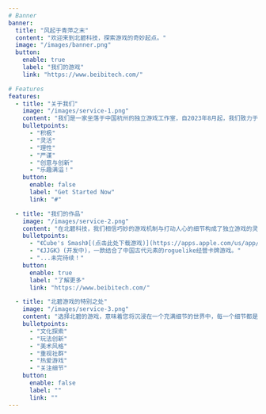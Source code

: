 ```yaml
---
# Banner
banner:
  title: "风起于青萍之末"
  content: "欢迎来到北碧科技，探索游戏的奇妙起点。"
  image: "/images/banner.png"
  button:
    enable: true
    label: "我们的游戏"
    link: "https://www.beibitech.com/"

# Features
features:
  - title: "关于我们"
    image: "/images/service-1.png"
    content: "我们是一家坐落于中国杭州的独立游戏工作室，自2023年8月起，我们致力于将深刻的乐趣融入每一个游戏的灵魂。北碧科技不仅仅是游戏的制造者，更是乐趣的缔造者。"
    bulletpoints:
      - "积极"
      - "灵活"
      - "理性"
      - "严谨"
      - "创意与创新"
      - "乐趣满溢！"
    button:
      enable: false
      label: "Get Started Now"
      link: "#"

  - title: "我们的作品"
    image: "/images/service-2.png"
    content: "在北碧科技，我们相信巧妙的游戏机制与打动人心的细节构成了独立游戏的灵魂。以下是我们的作品："
    bulletpoints:
      - "《Cube's Smash》[(点击此处下载游戏)](https://apps.apple.com/us/app/cubes-smash/id6474254883)，我们的最新力作，一款益智休闲小游戏。在方块碰撞中享受酣畅淋漓的视听效果，挑战自己的智力极限，畅享休闲时光。"
      - "《JJGK》(开发中)，一款结合了中国古代元素的roguelike经营卡牌游戏。"
      - "...未完待续！"
    button:
      enable: true
      label: "了解更多"
      link: "https://www.beibitech.com/"

  - title: "北碧游戏的特别之处"
    image: "/images/service-3.png"
    content: "选择北碧的游戏，意味着您将沉浸在一个充满细节的世界中，每一个细节都是我们游戏热情的体现，每一处设计都旨在为您创造难忘的回忆。"
    bulletpoints:
      - "文化探索"
      - "玩法创新"
      - "美术风格"
      - "重视社群"
      - "热爱游戏"
      - "关注细节"
    button:
      enable: false
      label: ""
      link: ""
---
```


